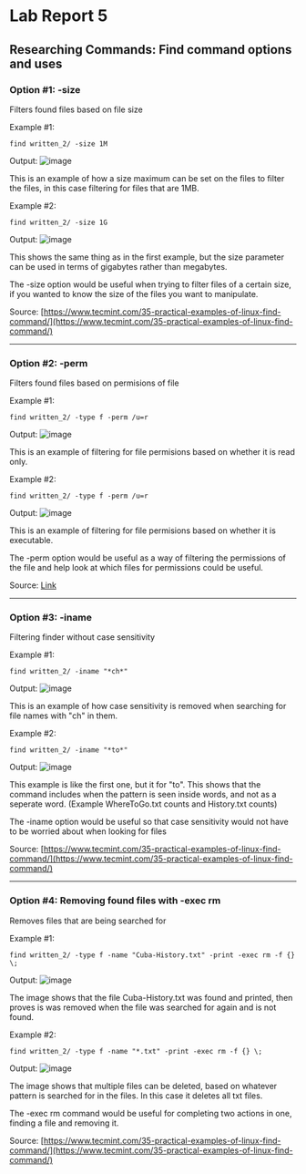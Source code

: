 # Lab Report 5
## Researching Commands: Find command options and uses 

### Option #1: -size
Filters found files based on file size

Example #1:
```
find written_2/ -size 1M
```
Output:
![image](https://user-images.githubusercontent.com/122575267/224876864-dcbf78ca-70dd-4162-86c8-d437b180a1b4.png)


This is an example of how a size maximum can be set on the files to filter the files, in this case filtering for files that are 1MB.

Example #2:
```
find written_2/ -size 1G
```
Output:
![image](https://user-images.githubusercontent.com/122575267/224877691-eaad3433-0744-460f-a669-3dddc3d5d0dc.png)


This shows the same thing as in the first example, but the size parameter can be used in terms of gigabytes rather than megabytes.

The -size option would be useful when trying to filter files of a certain size, if you wanted to know the size of the files you want to manipulate.

Source: [https://www.tecmint.com/35-practical-examples-of-linux-find-command/](https://www.tecmint.com/35-practical-examples-of-linux-find-command/)

---

### Option #2: -perm
Filters found files based on permisions of file  

Example #1:
```
find written_2/ -type f -perm /u=r
```

Output:
![image](https://user-images.githubusercontent.com/122575267/224879877-686768fa-d194-4c82-b239-d0a0c573fe6d.png)

This is an example of filtering for file permisions based on whether it is read only.

Example #2: 
```
find written_2/ -type f -perm /u=r
```

Output:
![image](https://user-images.githubusercontent.com/122575267/224880358-14e3074a-2c46-4706-b2fe-e0146e9cc527.png)

This is an example of filtering for file permisions based on whether it is executable.

The -perm option would be useful as a way of filtering the permissions of the file and help look at which files for permissions could be useful.

Source: [Link](https://www.tecmint.com/35-practical-examples-of-linux-find-command/)

---

### Option #3: -iname
Filtering finder without case sensitivity 

Example #1:
```
find written_2/ -iname "*ch*"
```

Output:
![image](https://user-images.githubusercontent.com/122575267/224881933-cafe1353-1621-41fa-ab16-4a5ee348ceba.png)

This is an example of how case sensitivity is removed when searching for file names with "ch" in them.

Example #2:
```
find written_2/ -iname "*to*"
```

Output:
![image](https://user-images.githubusercontent.com/122575267/224882388-9d5dfc11-e429-4f79-9d40-17bed00188cf.png)

This example is like the first one, but it for "to". This shows that the command includes when the pattern is seen inside words, and not as a seperate word.
(Example WhereToGo.txt counts and History.txt counts)

The -iname option would be useful so that case sensitivity would not have to be worried about when looking for files

Source: [https://www.tecmint.com/35-practical-examples-of-linux-find-command/](https://www.tecmint.com/35-practical-examples-of-linux-find-command/)

---

### Option #4: Removing found files with -exec rm
Removes files that are being searched for

Example #1:
```
find written_2/ -type f -name "Cuba-History.txt" -print -exec rm -f {} \;
```

Output:
![image](https://user-images.githubusercontent.com/122575267/224883844-0a6bfcbb-8235-4d26-af92-19eb1cdd1583.png)

The image shows that the file Cuba-History.txt was found and printed, then proves is was removed when the file was searched for again and is not found.

Example #2:
```
find written_2/ -type f -name "*.txt" -print -exec rm -f {} \;
```

Output:
![image](https://user-images.githubusercontent.com/122575267/224884841-cbe2f15b-c509-4c30-a83d-8f777fb33139.png)

The image shows that multiple files can be deleted, based on whatever pattern is searched for in the files. In this case it deletes all txt files.

The -exec rm command would be useful for completing two actions in one, finding a file and removing it.

Source: [https://www.tecmint.com/35-practical-examples-of-linux-find-command/](https://www.tecmint.com/35-practical-examples-of-linux-find-command/)
